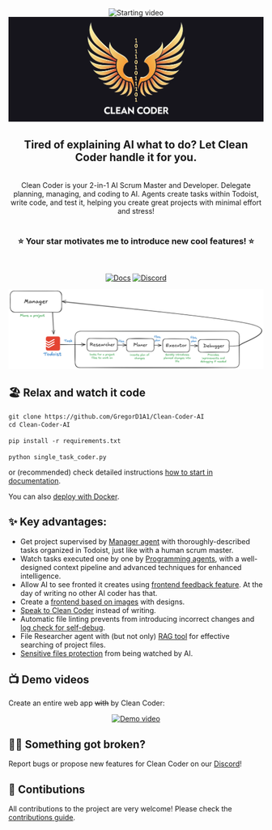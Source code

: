 <div align="center">
  <img
    src="/assets/starting_video.gif"
    alt="Starting video"
  >
  <br>
  <img src="/assets/logo_wide_2.png" alt="Logo">
  <h2>Tired of explaining AI what to do? Let Clean Coder handle it for you.</h2>
  <br>
  Clean Coder is your 2-in-1 AI Scrum Master and Developer. Delegate planning, managing, and coding to AI. Agents create tasks within Todoist, write code, and test it, helping you create great projects with minimal effort and stress!
  <br>
  <br>
  <h3>⭐️ Your star motivates me to introduce new cool features! ⭐️</h3>  
  <br>

[![Docs](https://img.shields.io/badge/docs-latest-blue)](https://clean-coder.dev)
[![Discord](https://img.shields.io/static/v1?logo=discord&label=discord&message=Join&color=brightgreen)](https://discord.gg/8gat7Pv7QJ)

  <img src="/assets/CC_diagram_full.png" alt="Logo">
</div>

## 🏖️ Relax and watch it code

```
git clone https://github.com/GregorD1A1/Clean-Coder-AI
cd Clean-Coder-AI

pip install -r requirements.txt

python single_task_coder.py
```
or (recommended) check detailed instructions [how to start in documentation](https://clean-coder.dev/quick_start/programmer_pipeline/).

You can also [deploy with Docker](https://clean-coder.dev/quick_start/run_with_docker/).


## ✨ Key advantages:

- Get project supervised by [Manager agent](https://clean-coder.dev/quick_start/manager/) with thoroughly-described tasks organized in Todoist, just like with a human scrum master.
- Watch tasks executed one by one by [Programming agents](https://clean-coder.dev/quick_start/programmer_pipeline/), with a well-designed context pipeline and advanced techniques for enhanced intelligence.
- Allow AI to see fronted it creates using [frontend feedback feature](https://clean-coder.dev/features/frontend_feedback/). At the day of writing no other AI coder has that.
- Create a [frontend based on images](https://clean-coder.dev/features/working_with_images/) with designs.
- [Speak to Clean Coder](https://clean-coder.dev/features/talk_to_cc/) instead of writing.
- Automatic file linting prevents from introducing incorrect changes and [log check for self-debug](https://clean-coder.dev/advanced_features_installation/logs_check/).
- File Researcher agent with (but not only) [RAG tool](https://clean-coder.dev/advanced_features_installation/similarity_search_for_researcher/) for effective searching of project files.
- [Sensitive files protection](https://clean-coder.dev/features/sensitive_file_protection/) from being watched by AI.

## 📺 Demo videos

Create an entire web app ~~with~~ by Clean Coder:

<div align="center">
<a href="https://youtu.be/aNpB-Tw-YPw" title="Greg's Tech video">
  <img src="https://img.youtube.com/vi/aNpB-Tw-YPw/maxresdefault.jpg" width="600" alt="Demo video">
</a>
</div>

## ⛓️‍💥 Something got broken?

Report bugs or propose new features for Clean Coder on our [Discord](https://discord.gg/8gat7Pv7QJ)!

## 🌱 Contibutions

All contributions to the project are very welcome! Please check the [contributions guide](https://clean-coder.dev/community/contributions_guide/).
